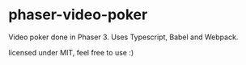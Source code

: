 # phaser-video-poker
Video poker done in Phaser 3. Uses Typescript, Babel and Webpack.

licensed under MIT, feel free to use :)
